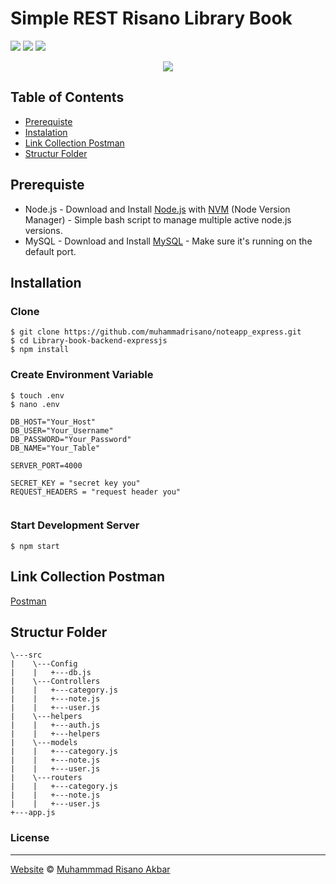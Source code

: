 # Simple REST Risano Library Book
![](https://img.shields.io/badge/Code%20Style-Standard-yellow.svg)
![](https://img.shields.io/badge/Dependencies-Express-green.svg)
![](https://img.shields.io/badge/License-Beerware-yellowgreen.svg)

<p align="center">
  <a href="https://nodejs.org/">
    <img src="https://cdn-images-1.medium.com/max/871/1*d2zLEjERsrs1Rzk_95QU9A.png">
  </a>
</p>


## Table of Contents

- [Prerequiste](#prerequiste)
- [Instalation](#installation)
- [Link Collection Postman](#link-collection-postman)
- [Structur Folder](#structur-folder)


## Prerequiste
- Node.js - Download and Install [Node.js](https://nodejs.org/en/) with [NVM](https://github.com/creationix/nvm) (Node Version Manager) - Simple bash script to manage multiple active node.js versions.
- MySQL - Download and Install [MySQL](https://www.mysql.com/downloads/) - Make sure it's running on the default port.  

## Installation
### Clone
```
$ git clone https://github.com/muhammadrisano/noteapp_express.git
$ cd Library-book-backend-expressjs
$ npm install
```

### Create Environment Variable
```
$ touch .env
$ nano .env
```

```
DB_HOST="Your_Host"
DB_USER="Your_Username"
DB_PASSWORD="Your_Password"
DB_NAME="Your_Table"

SERVER_PORT=4000

SECRET_KEY = "secret key you"
REQUEST_HEADERS = "request header you"


```
### Start Development Server
```
$ npm start
```
## Link Collection Postman
[Postman](https://www.getpostman.com/collections/fbce4987f2985188f339)

## Structur Folder
```
\---src
|    \---Config
|    |   +---db.js            
|    \---Controllers
|    |   +---category.js
|    |   +---note.js
|    |   +---user.js
|    \---helpers
|    |   +---auth.js
|    |   +---helpers
|    \---models
|    |   +---category.js
|    |   +---note.js
|    |   +---user.js
|    \---routers
|    |   +---category.js
|    |   +---note.js
|    |   +---user.js
+---app.js
```


### License
----

[Website](http://muhammadrisano.online) © [Muhammmad Risano Akbar](https://github.com/muhammadrisano/)
